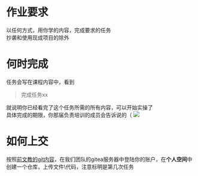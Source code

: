 # 作业要求
以任何方式，用你学的内容，完成要求的任务  
抄袭和使用现成项目的除外

# 何时完成
任务会写在课程内容中，看到  

> 完成任务xx

就说明你已经看完了这个任务所需的所有内容，可以开始实操了  
具体完成的期限，你那届负责培训的成员会告诉说的（
![](/Screenshot_20240423_172703.jpg)

# 如何上交
按照[前文教的git内容](../../get-started/learn-git)，在我们团队的gitea服务器中登陆你的账户，在**个人空间**中创建一个仓库，上传文件\代码，注意标明是第几次任务

